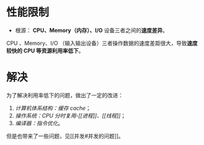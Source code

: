 # 性能限制

- 根源： **CPU、Memory（内存）、I/O** 设备三者之间的**速度差异**。

CPU 、Memory、I/O （输入输出设备）三者操作数据的速度差距很大，导致**速度较快的 CPU 等资源利用率低下**。

# 解决
为了解决利用率低下的问题，做出了一定的改进：
1. *计算机体系结构：缓存 cache*；
2. *操作系统：CPU 分时复用-[[进程]]、[[线程]]*；
3. *编译器：指令优化*。

但是也带来了一些问题，见[[并发#并发的问题]]。


